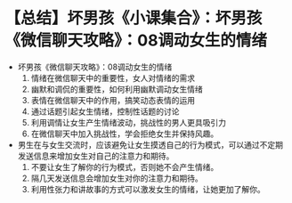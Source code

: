 # 【总结】坏男孩《小课集合》：坏男孩《微信聊天攻略》：08调动女生的情绪

-   坏男孩《微信聊天攻略》：08调动女生的情绪
    1.  情绪在微信聊天中的重要性，女人对情绪的需求
    2.  幽默和调侃的重要性，如何利用幽默调动女生情绪
    3.  表情在微信聊天中的作用，搞笑动态表情的运用
    4.  通过话题引起女生情绪，控制性话题的讨论
    5.  利用调情让女生产生情绪波动，挑战性的男人更具吸引力
    6.  在微信聊天中加入挑战性，学会拒绝女生并保持风趣。
-   男生在与女生交流时，应该避免让女生摸透自己的行为模式，可以通过不定期发送信息来增加女生对自己的注意力和期待。
    1.  不要让女生了解你的行为模式，否则她不会产生情绪。
    2.  隔几天发送信息会增加女生对你的注意力和期待。
    3.  利用性张力和讲故事的方式可以激发女生的情绪，让她更加了解你。